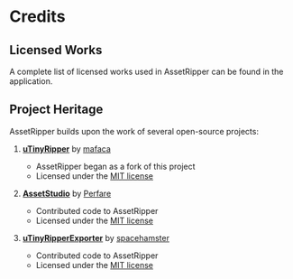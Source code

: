 # Credits

## Licensed Works

A complete list of licensed works used in AssetRipper can be found in the application.

## Project Heritage

AssetRipper builds upon the work of several open-source projects:

1. **[uTinyRipper](https://github.com/mafaca/UtinyRipper)** by [mafaca](https://github.com/mafaca)
    - AssetRipper began as a fork of this project
    - Licensed under the [MIT license](https://github.com/AssetRipper/AssetRipper/blob/master/Source/Licenses/uTinyRipper.md)

2. **[AssetStudio](https://github.com/Perfare/AssetStudio)** by [Perfare](https://github.com/Perfare)
    - Contributed code to AssetRipper
    - Licensed under the [MIT license](https://github.com/AssetRipper/AssetRipper/blob/master/Source/Licenses/AssetStudio.md)

3. **[uTinyRipperExporter](https://github.com/spacehamster/UtinyRipperExporter)** by [spacehamster](https://github.com/spacehamster)
    - Contributed code to AssetRipper
    - Licensed under the [MIT license](https://github.com/AssetRipper/AssetRipper/blob/master/Source/Licenses/uTinyRipperExporter.md)